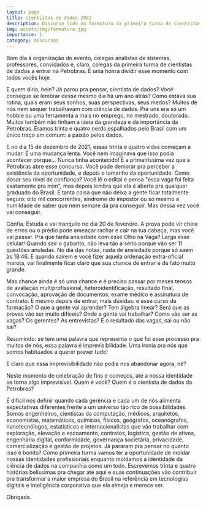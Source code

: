 ```yaml
---
layout: page
title: cientistas de dados 2022
description: Discurso lido na formatura da primeira turma de cientistas de dados egressos da Universidade Petrobras.
img: assets/img/formatura.jpg
importance: 1
category: discursos
---
```


Bom dia à organização do evento, colegas analistas de sistemas, professores, convidados e, claro, colegas da primeira turma de cientistas de dados a entrar na Petrobras. É uma honra dividir esse momento com todos vocês hoje.

E quem diria, hein? Já parou pra pensar, cientista de dados? Você consegue se lembrar desse mesmo dia há um ano atrás? Como estava sua rotina, quais eram seus sonhos, suas perspectivas, seus medos? Muitos de nós nem sequer trabalhavam com ciência de dados. Pra uns era só um hobbie ou uma ferramenta a mais no emprego, no mestrado, doutorado. Muitos também não tinham a ideia da grandeza e da importância da Petrobras. Éramos trinta e quatro nerds espalhados pelo Brasil com um único traço em comum: a paixão pelos dados.

E no dia 15 de dezembro de 2021, essas trinta e quatro vidas começam a mudar. É uma mudança lenta. Você nem imaginava que isso podia acontecer porque... Nunca tinha acontecido! É a primeiríssima vez que a Petrobras abre esse concurso. Você pode demorar pra perceber a existência da oportunidade, e depois o tamanho da oportunidade. Como dosar seu nível de confiança? Você lê o edital e pensa "essa vaga foi feita exatamente pra mim", mas depois lembra que ela é aberta pra qualquer graduado do Brasil. É tanta coisa que não deixa a gente ficar totalmente seguro: oito mil concorrentes, síndrome do impostor ou só mesmo a humildade de saber que nem sempre dá pra conseguir. Mas dessa vez você vai conseguir.

Confia. Estuda e vai tranquilo no dia 20 de fevereiro. A prova pode vir cheia de erros ou o prédio pode ameaçar rachar e cair na tua cabeça, mas você vai passar. Pra que tanta ansiedade com esse Olho na Vaga? Larga esse celular! Quando sair o gabarito, não leva tão a sério porque vão ser 11 questões anuladas. No dia das notas, nada de ansiedade porque só saem às 18:46. E quando saírem e você fizer aquela ordenação extra-oficial marota, vai finalmente ficar claro que sua chance de entrar é de fato muito grande.

Mas chance ainda é só uma chance e é preciso passar por meses tensos de avaliação multiprofissional, heteroidentificação, resultado final, convocação, aprovação de documentos, exame médico e assinatura de contrato. E mesmo depois de entrar, mais dúvidas: e esse curso de formação? O que a gente vai aprender? Tem álgebra linear? Será que as provas vão ser muito difíceis? Onde a gente vai trabalhar? Como vão ser as vagas? Os gerentes? As entrevistas? E o resultado das vagas, sai ou não sai?

Resumindo: se tem uma palavra que representa o que foi esse processo pra muitos de nós, essa palavra é imprevisibilidade. Uma ironia pra nós que somos habituados a querer prever tudo!

E claro que essa imprevisibilidade não podia nos abandonar agora, né?

Neste momento de celebração de fins e começos, até a nossa identidade se torna algo imprevisível. Quem é você? Quem é o cientista de dados da Petrobras? 

É difícil nos definir quando cada gerência e cada um de nós alimenta expectativas diferentes frente a um universo tão rico de possibilidades. Somos engenheiros, cientistas da computação, médicos, arquitetos, economistas, matemáticos, químicos, físicos, geógrafos, oceanógrafos, nanotecnólogos, estatísticos e internacionalistas que vão trabalhar com exploração, elevação e escoamento, contratos, logística, gestão de ativos, engenharia digital, conformidade, governança societária, privacidade, comercialização e gestão de projetos. Já pararam pra pensar no quanto isso é bonito? Como primeira turma vamos ter a oportunidade de moldar nossas identidades profissionais enquanto moldamos a identidade da ciência de dados na companhia como um todo. Escrevemos trinta e quatro histórias belíssimas pra chegar até aqui e suas continuações vão contribuir pra transformar a maior empresa do Brasil na referência em tecnologias digitais e inteligência corporativa que ela almeja e merece ser.

Obrigada.